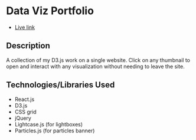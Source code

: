 # Data Viz Portfolio
* [Live link][live-link]

## Description
A collection of my D3.js work on a single website. Click on any thumbnail to open  and interact with any visualization without needing to leave the site.

## Technologies/Libraries Used
* React.js
* D3.js
* CSS grid
* jQuery
* Lightcase.js (for lightboxes)
* Particles.js (for particles banner)

[live-link]: https://jclin2013.github.io/DataVizPortfolio/
